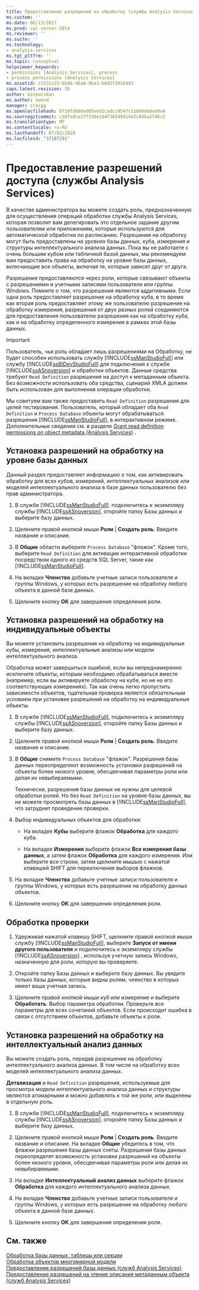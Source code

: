 ```yaml
---
title: Предоставление разрешений на обработку (службы Analysis Services) | Документация Майкрософт
ms.custom: ''
ms.date: 06/13/2017
ms.prod: sql-server-2014
ms.reviewer: ''
ms.suite: ''
ms.technology:
- analysis-services
ms.tgt_pltfrm: ''
ms.topic: conceptual
helpviewer_keywords:
- permissions [Analysis Services], process
- process permissions [Analysis Services]
ms.assetid: c1531c23-6b46-46a8-9ba3-b6d3f2016443
caps.latest.revision: 35
author: minewiskan
ms.author: owend
manager: craigg
ms.openlocfilehash: b718fab80ad85ee52cadcc9547c11848de0ee9a4
ms.sourcegitcommit: c18fadce27f330e1d4f36549414e5c84ba2f46c2
ms.translationtype: MT
ms.contentlocale: ru-RU
ms.lasthandoff: 07/02/2018
ms.locfileid: "37187291"
---
```

# <a name="grant-process-permissions-analysis-services"></a>Предоставление разрешений доступа (службы Analysis Services)
  В качестве администратора вы можете создать роль, предназначенную для осуществления операций обработки службы Analysis Services, которая позволит вам делегировать это отдельное задание другим пользователям или приложениям, которые используются для автоматической обработки по расписанию. Разрешения на обработку могут быть предоставлены на уровнях базы данных, куба, измерения и структуры интеллектуального анализа данных. Пока вы не работаете с очень большим кубом или табличной базой данных, мы рекомендуем вам предоставить права на обработку на уровне базы данных, включающие все объекты, включая те, которые зависят друг от друга.  
  
 Разрешения предоставляются через роли, которые связывают объекты с разрешениями и учетными записями пользователи или группы Windows. Помните о том, что разрешения являются аддитивными. Если одна роль предоставляет разрешение на обработку куба, в то время как вторая роль предоставляет этому же пользователю разрешение на обработку измерения, разрешения от двух разных ролей соединяются для предоставления пользователю разрешения как на обработку куба, как и на обработку определенного измерения в рамках этой базы данных.  
  
> [!IMPORTANT]  
>  Пользователь, чья роль обладает лишь разрешениями на Обработку, не будет способен использовать службу [!INCLUDE[ssManStudioFull](../../includes/ssmanstudiofull-md.md)] или службу [!INCLUDE[ssBIDevStudioFull](../../includes/ssbidevstudiofull-md.md)] для подключения к службе [!INCLUDE[ssASnoversion](../../includes/ssasnoversion-md.md)] и обработки объектов. Данные средства требуют `Read Definition` разрешение на доступ к метаданным объекта. Без возможности использовать оба средства, сценарий XMLA должен быть использован для выполнения операции обработки.   
>   
>  Мы советуем вам также предоставить `Read Definition` разрешения для целей тестирования. Пользователь, который обладает оба `Read Definition` и `Process Database` объекты могут обрабатываться разрешения [!INCLUDE[ssManStudioFull](../../includes/ssmanstudiofull-md.md)], в интерактивном режиме. Дополнительные сведения см. в разделе [Grant read definition permissions on object metadata &#40;Analysis Services&#41;](grant-read-definition-permissions-on-object-metadata-analysis-services.md) .  
  
## <a name="set-processing-permissions-at-the-database-level"></a>Установка разрешений на обработку на уровне базы данных  
 Данный раздел предоставляет информацию о том, как активировать обработку для всех кубов, измерений, интеллектуальных анализов или моделей интеллектуального анализа в базе данных пользователю без прав администратора.  
  
1.  В службе [!INCLUDE[ssManStudioFull](../../includes/ssmanstudiofull-md.md)], подключитесь к экземпляру службы [!INCLUDE[ssASnoversion](../../includes/ssasnoversion-md.md)], откройте папку Базы данных и выберите базу данных.  
  
2.  Щелкните правой кнопкой мыши **Роли** | **Создать роль**. Введите название и описание.  
  
3.  В **Общие** области выберите `Process Database` "флажок". Кроме того, выберите `Read Definition` для активации интерактивной обработки посредством одного из средств SQL Server, такие как [!INCLUDE[ssManStudioFull](../../includes/ssmanstudiofull-md.md)].  
  
4.  На вкладке **Членство** добавьте учетные записи пользователя и группы Windows, у которых есть разрешение на обработку любого объекта в данной базе данных.  
  
5.  Щелкните кнопку **ОК** для завершения определения роли.  
  
## <a name="set-processing-permissions-on-individual-objects"></a>Установка разрешений на обработку на индивидуальные объекты  
 Вы можете установить разрешения на обработку на индивидуальные кубы, измерения, интеллектуальные анализы или модели интеллектуального анализа.  
  
 Обработка может завершиться ошибкой, если вы непреднамеренно исключите объекты, которым необходимо обрабатываться вместе (например, если вы активируете обработку на кубе, но не на его соответствующих измерениях). Так как очень легко пропустить зависимости объектов, тщательная проверка является обязательным условием при установке разрешений на обработку на индивидуальные объекты.  
  
1.  В службе [!INCLUDE[ssManStudioFull](../../includes/ssmanstudiofull-md.md)], подключитесь к экземпляру службы [!INCLUDE[ssASnoversion](../../includes/ssasnoversion-md.md)], откройте папку Базы данных и выберите базу данных.  
  
2.  Щелкните правой кнопкой мыши **Роли** | **Создать роль**. Введите название и описание.  
  
3.  В **Общие** снимите `Process Database` "флажок". Разрешения базы данных переопределяют возможность установки разрешений на объекты более низкого уровня, обесцвечивая параметры роли или делая их невыбираемыми.  
  
     Технически, разрешения базы данных не нужны для целевой обработки ролей. Но без `Read Definition` на уровне базы данных, вы не можете просмотреть базы данных в [!INCLUDE[ssManStudioFull](../../includes/ssmanstudiofull-md.md)], что затруднит проведение проверки.  
  
4.  Выбор индивидуальных объектов для обработки:  
  
    -   На вкладке **Кубы** выберите флажок **Обработка** для каждого куба.  
  
    -   На вкладке **Измерения** выберите флажок **Все измерения базы данных**, а затем флажок **Обработка** для каждого измерения. Или выберите все строки, затем щелкните мышью с нажатой клавишей SHIFT для переключения выборов флажков.  
  
5.  На вкладке **Членство** добавьте учетные записи пользователя и группы Windows, у которых есть разрешение на обработку данных объектов.  
  
6.  Щелкните кнопку **ОК** для завершения определения роли.  
  
## <a name="test-processing"></a>Обработка проверки  
  
1.  Удерживая нажатой клавишу SHIFT, щелкните правой кнопкой мыши службу [!INCLUDE[ssManStudioFull](../../includes/ssmanstudiofull-md.md)], выберите **Запуск от имени другого пользователя** и подключитесь к экземпляру службы [!INCLUDE[ssASnoversion](../../includes/ssasnoversion-md.md)] , используя учетную запись Windows, назначенную для роли, которую вы проверяете.  
  
2.  Откройте папку Базы данных и выберите базу данных. Вы увидите только базы данных, которые видны ролям, членство в которых имеет ваша учетная запись.  
  
3.  Щелкните правой кнопкой мыши куб или измерение и выберите **Обработать**. Выбор параметра обработки. Проверьте все параметры для всех сочетаний объектов. Если происходит ошибка в связи с отсутствием объектов, добавьте объекты к роли.  
  
## <a name="set-processing-permissions-on-a-data-mining-structure"></a>Установка разрешений на обработку на интеллектуальный анализ данных  
 Вы можете создать роль, передав разрешение на обработку интеллектуального анализа данных. В том числе на обработку всех моделей интеллектуального анализа данных.  
  
 **Детализация** и `Read Definition` разрешения, используемые для просмотра модели интеллектуального анализа данных и структуры являются атомарными и можно добавлять к той же роли, или выделены в отдельную роль.  
  
1.  В службе [!INCLUDE[ssManStudioFull](../../includes/ssmanstudiofull-md.md)], подключитесь к экземпляру службы [!INCLUDE[ssASnoversion](../../includes/ssasnoversion-md.md)], откройте папку Базы данных и выберите базу данных.  
  
2.  Щелкните правой кнопкой мыши **Роли** | **Создать роль**. Введите название и описание. На вкладке **Общие** убедитесь в том, что флажки разрешения базы данных сняты. Разрешения базы данных переопределят возможность установки разрешений на объекты более низкого уровня, обесцвечивая параметры роли или делая их невыбираемыми.  
  
3.  На вкладке **Интеллектуальный анализ данных** выберите флажок **Обработка** для каждого интеллектуального анализа данных.  
  
4.  На вкладке **Членство** добавьте учетные записи пользователя и группы Windows, у которых есть разрешение на обработку любого объекта в данной базе данных.  
  
5.  Щелкните кнопку **ОК** для завершения определения роли.  
  
## <a name="see-also"></a>См. также  
 [Обработка базы данных, таблицы или секции](../tabular-models/process-database-table-or-partition-analysis-services.md)   
 [Обработка объектов многомерной модели](processing-a-multidimensional-model-analysis-services.md)   
 [Предоставление разрешений базы данных &#40;служб Analysis Services&#41;](grant-database-permissions-analysis-services.md)   
 [Предоставление разрешений на чтение описания метаданным объекта &#40;служб Analysis Services&#41;](grant-read-definition-permissions-on-object-metadata-analysis-services.md)  
  
  
